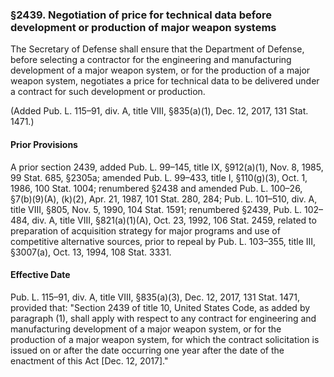 ### §2439. Negotiation of price for technical data before development or production of major weapon systems ###

The Secretary of Defense shall ensure that the Department of Defense, before selecting a contractor for the engineering and manufacturing development of a major weapon system, or for the production of a major weapon system, negotiates a price for technical data to be delivered under a contract for such development or production.

(Added Pub. L. 115–91, div. A, title VIII, §835(a)(1), Dec. 12, 2017, 131 Stat. 1471.)

#### Prior Provisions ####

A prior section 2439, added Pub. L. 99–145, title IX, §912(a)(1), Nov. 8, 1985, 99 Stat. 685, §2305a; amended Pub. L. 99–433, title I, §110(g)(3), Oct. 1, 1986, 100 Stat. 1004; renumbered §2438 and amended Pub. L. 100–26, §7(b)(9)(A), (k)(2), Apr. 21, 1987, 101 Stat. 280, 284; Pub. L. 101–510, div. A, title VIII, §805, Nov. 5, 1990, 104 Stat. 1591; renumbered §2439, Pub. L. 102–484, div. A, title VIII, §821(a)(1)(A), Oct. 23, 1992, 106 Stat. 2459, related to preparation of acquisition strategy for major programs and use of competitive alternative sources, prior to repeal by Pub. L. 103–355, title III, §3007(a), Oct. 13, 1994, 108 Stat. 3331.

#### Effective Date ####

Pub. L. 115–91, div. A, title VIII, §835(a)(3), Dec. 12, 2017, 131 Stat. 1471, provided that: "Section 2439 of title 10, United States Code, as added by paragraph (1), shall apply with respect to any contract for engineering and manufacturing development of a major weapon system, or for the production of a major weapon system, for which the contract solicitation is issued on or after the date occurring one year after the date of the enactment of this Act [Dec. 12, 2017]."